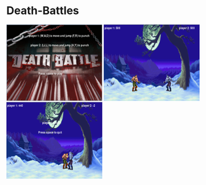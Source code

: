 # Death-Battles
<img src="https://github.com/JPerez5/Death-Battles/blob/master/Capture.PNG?raw=true" width="250" height="200" alt="splash screen"> <img src="https://github.com/JPerez5/Death-Battles/blob/master/Capture2.PNG?raw=true" width="250" height="200" alt="game play"> <img src="https://github.com/JPerez5/Death-Battles/blob/master/Capture3.PNG?raw=true" width="250" height="200" alt="game over">
